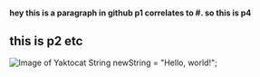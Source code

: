 #### hey this is a paragraph in github p1 correlates to #. so this is p4
## this is p2 etc
![Image of Yaktocat](https://octodex.github.com/images/yaktocat.png)
String newString = "Hello, world!";
